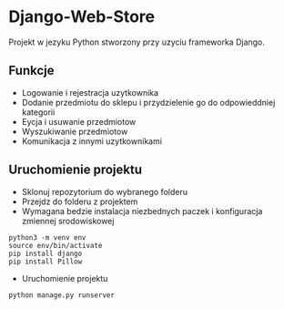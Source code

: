 # Django-Web-Store

Projekt w jezyku Python stworzony przy uzyciu frameworka Django.


## Funkcje
- Logowanie i rejestracja uzytkownika
- Dodanie przedmiotu do sklepu i przydzielenie go do odpowieddniej kategorii
- Eycja i usuwanie przedmiotow
- Wyszukiwanie przedmiotow
- Komunikacja z innymi uzytkownikami


## Uruchomienie projektu
- Sklonuj repozytorium do wybranego folderu
- Przejdz do folderu z projektem
- Wymagana bedzie instalacja niezbednych paczek i konfiguracja zmiennej srodowiskowej
```
python3 -m venv env
source env/bin/activate
pip install django
pip install Pillow
```
- Uruchomienie projektu
```
python manage.py runserver
```
